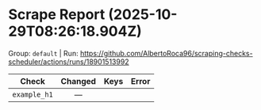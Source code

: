 # Scrape Report (2025-10-29T08:26:18.904Z)

Group: `default`  |  Run: https://github.com/AlbertoRoca96/scraping-checks-scheduler/actions/runs/18901513992

| Check | Changed | Keys | Error |
|---|:---:|:--|:--|
| `example_h1` | — |  |  |
